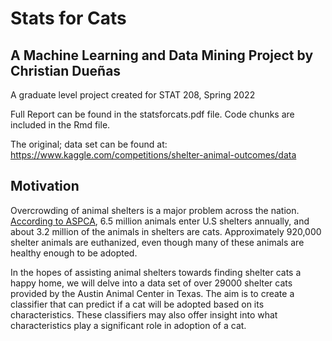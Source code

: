 # Stats for Cats 

## A Machine Learning and Data Mining Project by Christian Dueñas

A graduate level project created for STAT 208, Spring 2022

Full Report can be found in the statsforcats.pdf file. Code chunks are included in the Rmd file.

The original;  data set can be found at: https://www.kaggle.com/competitions/shelter-animal-outcomes/data

## Motivation

Overcrowding of animal shelters is a major problem across the nation. [According to ASPCA](https://www.aspca.org/helping-people-pets/shelter-intake-and-surrender/pet-statistics/), 6.5 million animals enter U.S shelters annually, and about 3.2 million of the animals in shelters are cats. Approximately 920,000 shelter animals are euthanized, even though many of these animals are healthy enough to be adopted.

In the hopes of assisting animal shelters towards finding shelter cats a happy home, we will delve into a data set of over 29000 shelter cats provided by the Austin Animal Center in Texas. The aim is to create a classifier that can predict if a cat will be adopted based on its characteristics. These classifiers may also offer insight into what characteristics play a significant role in adoption of a cat.

